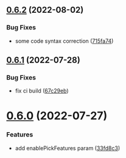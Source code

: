 ## [0.6.2](https://github.com/hongfaqiu/MVTImageryProvider/compare/v0.6.1...v0.6.2) (2022-08-02)


### Bug Fixes

* some code syntax correction ([715fa74](https://github.com/hongfaqiu/MVTImageryProvider/commit/715fa74768d45172d5bea48016194419fe191f2e))

## [0.6.1](https://github.com/hongfaqiu/MVTImageryProvider/compare/v0.6.0...v0.6.1) (2022-07-28)


### Bug Fixes

* fix ci build ([67c29eb](https://github.com/hongfaqiu/MVTImageryProvider/commit/67c29eb490fc4be5d096fcbb44296164257c7fe0))

# [0.6.0](https://github.com/hongfaqiu/MVTImageryProvider/compare/v0.5.3...v0.6.0) (2022-07-27)


### Features

* add enablePickFeatures param ([33fd8c3](https://github.com/hongfaqiu/MVTImageryProvider/commit/33fd8c3431d9d8b1db7cd572e98130e1ac54f42e))
